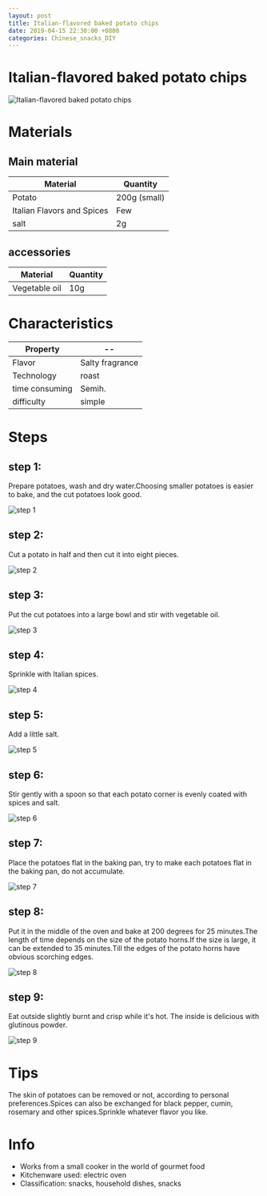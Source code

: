 ```yaml
---
layout: post
title: Italian-flavored baked potato chips
date: 2019-04-15 22:30:00 +0800
categories: Chinese_snacks_DIY
---
```


# Italian-flavored baked potato chips

![Italian-flavored baked potato chips]({{site.baseurl}}/img/410389/410389.jpg)

# Materials


## Main material

Material|Quantity
--|--
Potato|200g (small)
Italian Flavors and Spices|Few
salt|2g

## accessories

Material|Quantity
--|--
Vegetable oil|10g

# Characteristics

Property|--
--|--
Flavor|Salty fragrance
Technology|roast
time consuming|Semih.
difficulty|simple

# Steps

## step 1:

Prepare potatoes, wash and dry water.Choosing smaller potatoes is easier to bake, and the cut potatoes look good.

![step 1]({{site.baseurl}}/img/410389/1.jpg)

## step 2:

Cut a potato in half and then cut it into eight pieces.

![step 2]({{site.baseurl}}/img/410389/2.jpg)

## step 3:

Put the cut potatoes into a large bowl and stir with vegetable oil.

![step 3]({{site.baseurl}}/img/410389/3.jpg)

## step 4:

Sprinkle with Italian spices.

![step 4]({{site.baseurl}}/img/410389/4.jpg)

## step 5:

Add a little salt.

![step 5]({{site.baseurl}}/img/410389/5.jpg)

## step 6:

Stir gently with a spoon so that each potato corner is evenly coated with spices and salt.

![step 6]({{site.baseurl}}/img/410389/6.jpg)

## step 7:

Place the potatoes flat in the baking pan, try to make each potatoes flat in the baking pan, do not accumulate.

![step 7]({{site.baseurl}}/img/410389/7.jpg)

## step 8:

Put it in the middle of the oven and bake at 200 degrees for 25 minutes.The length of time depends on the size of the potato horns.If the size is large, it can be extended to 35 minutes.Till the edges of the potato horns have obvious scorching edges.

![step 8]({{site.baseurl}}/img/410389/8.jpg)

## step 9:

Eat outside slightly burnt and crisp while it's hot. The inside is delicious with glutinous powder.

![step 9]({{site.baseurl}}/img/410389/9.jpg)

# Tips

The skin of potatoes can be removed or not, according to personal preferences.Spices can also be exchanged for black pepper, cumin, rosemary and other spices.Sprinkle whatever flavor you like.

# Info

- Works from a small cooker in the world of gourmet food
- Kitchenware used: electric oven
- Classification: snacks, household dishes, snacks